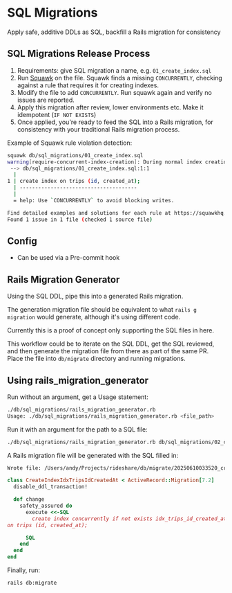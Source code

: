 # SQL Migrations
Apply safe, additive DDLs as SQL, backfill a Rails migration for consistency

## SQL Migrations Release Process
1. Requirements: give SQL migration a name, e.g. `01_create_index.sql`
1. Run [Squawk](https://squawkhq.com) on the file. Squawk finds a missing `CONCURRENTLY`, checking against a rule that requires it for creating indexes.
1. Modify the file to add `CONCURRENTLY`. Run squawk again and verify no issues are reported.
1. Apply this migration after review, lower environments etc. Make it idempotent (`IF NOT EXISTS`)
1. Once applied, you're ready to feed the SQL into a Rails migration, for consistency with your traditional Rails migration process.

Example of Squawk rule violation detection:
```sh
squawk db/sql_migrations/01_create_index.sql
warning[require-concurrent-index-creation]: During normal index creation, table updates are blocked, but reads are still allowed.
 --> db/sql_migrations/01_create_index.sql:1:1
  |
1 | create index on trips (id, created_at);
  | --------------------------------------
  |
  = help: Use `CONCURRENTLY` to avoid blocking writes.

Find detailed examples and solutions for each rule at https://squawkhq.com/docs/rules
Found 1 issue in 1 file (checked 1 source file)
```

## Config
- Can be used via a Pre-commit hook

## Rails Migration Generator
Using the SQL DDL, pipe this into a generated Rails migration.

The generation migration file should be equivalent to what `rails g migration` would generate, although it's using different code.

Currently this is a proof of concept only supporting the SQL files in here.

This workflow could be to iterate on the SQL DDL, get the SQL reviewed, and then generate the
migration file from there as part of the same PR. Place the file into `db/migrate` directory and running migrations.

## Using rails_migration_generator
Run without an argument, get a Usage statement:
```sh
./db/sql_migrations/rails_migration_generator.rb
Usage: ./db/sql_migrations/rails_migration_generator.rb <file_path>
```

Run it with an argument for the path to a SQL file:
```sh
./db/sql_migrations/rails_migration_generator.rb db/sql_migrations/02_create_index.sql
```

A Rails migration file will be generated with the SQL filled in:
```sh
Wrote file: /Users/andy/Projects/rideshare/db/migrate/20250610033520_create_index_idx_trips_id_created_at.rb
```
```rb
class CreateIndexIdxTripsIdCreatedAt < ActiveRecord::Migration[7.2]
  disable_ddl_transaction!

  def change
    safety_assured do
      execute <<-SQL
        create index concurrently if not exists idx_trips_id_created_at
on trips (id, created_at);

      SQL
    end
  end
end
```

Finally, run:
```sh
rails db:migrate
```
